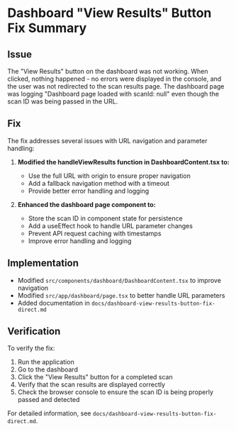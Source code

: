 # Dashboard "View Results" Button Fix Summary

## Issue
The "View Results" button on the dashboard was not working. When clicked, nothing happened - no errors were displayed in the console, and the user was not redirected to the scan results page. The dashboard page was logging "Dashboard page loaded with scanId: null" even though the scan ID was being passed in the URL.

## Fix
The fix addresses several issues with URL navigation and parameter handling:

1. **Modified the handleViewResults function in DashboardContent.tsx to:**
   - Use the full URL with origin to ensure proper navigation
   - Add a fallback navigation method with a timeout
   - Provide better error handling and logging

2. **Enhanced the dashboard page component to:**
   - Store the scan ID in component state for persistence
   - Add a useEffect hook to handle URL parameter changes
   - Prevent API request caching with timestamps
   - Improve error handling and logging

## Implementation
- Modified `src/components/dashboard/DashboardContent.tsx` to improve navigation
- Modified `src/app/dashboard/page.tsx` to better handle URL parameters
- Added documentation in `docs/dashboard-view-results-button-fix-direct.md`

## Verification
To verify the fix:
1. Run the application
2. Go to the dashboard
3. Click the "View Results" button for a completed scan
4. Verify that the scan results are displayed correctly
5. Check the browser console to ensure the scan ID is being properly passed and detected

For detailed information, see `docs/dashboard-view-results-button-fix-direct.md`.